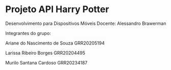 # Projeto API Harry Potter
Desenvolvimento para Dispositivos Móveis 
Docente: Alessandro Brawerman

Integrantes do grupo:

Ariane do Nascimento de Souza GRR20205194

Larissa Ribeiro Borges GRR20204495

Murilo Santana Cardoso GRR20234187
